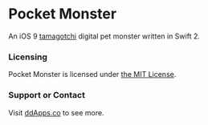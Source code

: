 # Pocket Monster
An iOS 9 [tamagotchi](https://en.wikipedia.org/wiki/Tamagotchi) digital pet monster written in Swift 2. 

### Licensing
Pocket Monster is licensed under [the MIT License](https://github.com/duliodenis/pocketmonster/blob/master/LICENSE).

### Support or Contact
Visit [ddApps.co](http://ddapps.co) to see more.